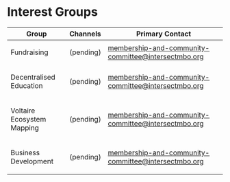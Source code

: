 # Interest Groups



| Group                                    | Channels  | Primary Contact                                                                                                   |
| ---------------------------------------- | --------- | ----------------------------------------------------------------------------------------------------------------- |
| <p></p><p>Fundraising </p>               | (pending) | [membership-and-community-committee@intersectmbo.org](mailto:membership-and-community-committee@intersectmbo.org) |
| <p></p><p>Decentralised Education</p>    | (pending) | [membership-and-community-committee@intersectmbo.org](mailto:membership-and-community-committee@intersectmbo.org) |
| <p></p><p>Voltaire Ecosystem Mapping</p> | (pending) | [membership-and-community-committee@intersectmbo.org](mailto:membership-and-community-committee@intersectmbo.org) |
| <p></p><p>Business Development</p>       | (pending) | [membership-and-community-committee@intersectmbo.org](mailto:membership-and-community-committee@intersectmbo.org) |
